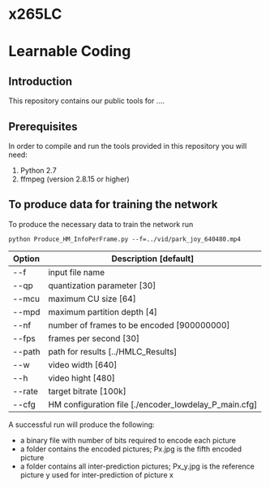 # x265LC

# Learnable Coding

## Introduction

This repository contains our public tools for .... 

## Prerequisites

In order to compile and run the tools provided in this repository you will need:
1. Python 2.7 
2. ffmpeg (version 2.8.15 or higher)

## To produce data for training the network
To produce the necessary data to train the network run

```
python Produce_HM_InfoPerFrame.py --f=../vid/park_joy_640480.mp4
```

Option | Description [default]
---|---
--f | input file name 
--qp | quantization parameter [30]
--mcu | maximum CU size [64]
--mpd | maximum partition depth [4]
--nf | number of frames to be encoded [900000000]
--fps | frames per second [30]
--path | path for results [../HMLC_Results]
--w | video width [640]
--h | video hight [480]
--rate | target bitrate [100k]
--cfg | HM configuration file [./encoder_lowdelay_P_main.cfg]

A successful run will produce the following:
- a binary file with number of bits required to encode each picture 
- a folder contains the encoded pictures; Px.jpg is the fifth encoded picture
- a folder contains all inter-prediction pictures; Px_y.jpg is the reference picture y used for inter-prediction of picture x

